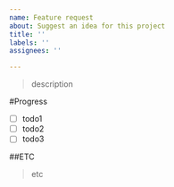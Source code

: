 ```yaml
---
name: Feature request
about: Suggest an idea for this project
title: ''
labels: ''
assignees: ''

---
```


> description

#Progress
-[ ] todo1
-[ ] todo2
-[ ] todo3

##ETC
>etc
